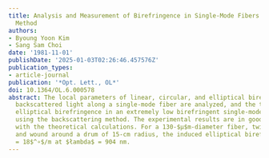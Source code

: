 ```yaml
---
title: Analysis and Measurement of Birefringence in Single-Mode Fibers Using the Backscattering
  Method
authors:
- Byoung Yoon Kim
- Sang Sam Choi
date: '1981-11-01'
publishDate: '2025-01-03T02:26:46.457576Z'
publication_types:
- article-journal
publication: '*Opt. Lett., OL*'
doi: 10.1364/OL.6.000578
abstract: The local parameters of linear, circular, and elliptical birefringence of
  backscattered light along a single-mode fiber are analyzed, and the twist--bending-induced
  elliptical birefringence in an extremely low birefringent single-mode fiber is measured
  using the backscattering method. The experimental results are in good agreement
  with the theoretical calculations. For a 130-$μ$m-diameter fiber, twisted by 133$^∘$/m
  and wound around a drum of 15-cm radius, the induced elliptical birefringence istextbartextohmtextbar
  = 18$^∘$/m at $łambda$ = 904 nm.
---
```

